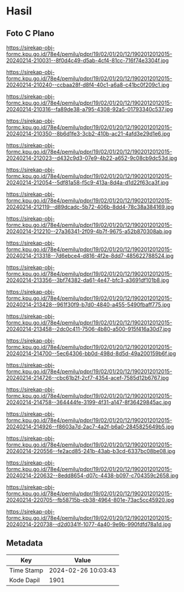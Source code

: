 # Hasil

## Foto C Plano

https://sirekap-obj-formc.kpu.go.id/78e4/pemilu/pdpr/19/02/01/20/12/1902012012015-20240214-210031--8f0d4c49-d5ab-4cf4-81cc-716f74e3304f.jpg

https://sirekap-obj-formc.kpu.go.id/78e4/pemilu/pdpr/19/02/01/20/12/1902012012015-20240214-210240--ccbaa28f-d8f4-40c1-a6a8-c41bc0f209c1.jpg

https://sirekap-obj-formc.kpu.go.id/78e4/pemilu/pdpr/19/02/01/20/12/1902012012015-20240214-210316--fa89de38-a795-4308-92a5-01793340c537.jpg

https://sirekap-obj-formc.kpu.go.id/78e4/pemilu/pdpr/19/02/01/20/12/1902012012015-20240214-210350--8b6d1fe3-3cb2-410b-ac21-4afd3e29d1e6.jpg

https://sirekap-obj-formc.kpu.go.id/78e4/pemilu/pdpr/19/02/01/20/12/1902012012015-20240214-212023--d432c9d3-07e9-4b22-a652-9c08cb9dc53d.jpg

https://sirekap-obj-formc.kpu.go.id/78e4/pemilu/pdpr/19/02/01/20/12/1902012012015-20240214-212054--5df81a58-f5c9-413a-8d4a-d1d22f63ca3f.jpg

https://sirekap-obj-formc.kpu.go.id/78e4/pemilu/pdpr/19/02/01/20/12/1902012012015-20240214-212119--d89dcadc-5b72-406b-8dd4-78c38a384169.jpg

https://sirekap-obj-formc.kpu.go.id/78e4/pemilu/pdpr/19/02/01/20/12/1902012012015-20240214-212210--27a36341-2f09-4b7f-9675-a52b870308ab.jpg

https://sirekap-obj-formc.kpu.go.id/78e4/pemilu/pdpr/19/02/01/20/12/1902012012015-20240214-213318--7d6ebce4-d816-4f2e-8dd7-485622788524.jpg

https://sirekap-obj-formc.kpu.go.id/78e4/pemilu/pdpr/19/02/01/20/12/1902012012015-20240214-213356--3bf74382-da61-4e47-bfc3-a3691df101b8.jpg

https://sirekap-obj-formc.kpu.go.id/78e4/pemilu/pdpr/19/02/01/20/12/1902012012015-20240214-213428--961f30f9-b7d0-4840-a455-5490fbaff775.jpg

https://sirekap-obj-formc.kpu.go.id/78e4/pemilu/pdpr/19/02/01/20/12/1902012012015-20240214-213458--2dc0c411-7506-4b80-a500-915f416a30d7.jpg

https://sirekap-obj-formc.kpu.go.id/78e4/pemilu/pdpr/19/02/01/20/12/1902012012015-20240214-214700--5ec64306-bb0d-498d-8d5d-49a200159b6f.jpg

https://sirekap-obj-formc.kpu.go.id/78e4/pemilu/pdpr/19/02/01/20/12/1902012012015-20240214-214726--cbc61b2f-2cf7-4354-acef-7585d12b6767.jpg

https://sirekap-obj-formc.kpu.go.id/78e4/pemilu/pdpr/19/02/01/20/12/1902012012015-20240214-214758--364444fe-3199-4f31-a147-8f36429845ac.jpg

https://sirekap-obj-formc.kpu.go.id/78e4/pemilu/pdpr/19/02/01/20/12/1902012012015-20240214-214926--f8603a7d-2ac7-4a2f-b6a0-2845825649b5.jpg

https://sirekap-obj-formc.kpu.go.id/78e4/pemilu/pdpr/19/02/01/20/12/1902012012015-20240214-220556--fe2acd85-241b-43ab-b3cd-6337bc08be08.jpg

https://sirekap-obj-formc.kpu.go.id/78e4/pemilu/pdpr/19/02/01/20/12/1902012012015-20240214-220632--8edd8654-d07c-4438-b097-c704359c2658.jpg

https://sirekap-obj-formc.kpu.go.id/78e4/pemilu/pdpr/19/02/01/20/12/1902012012015-20240214-220705--fb58715b-cb38-4964-801e-73ac5cc45920.jpg

https://sirekap-obj-formc.kpu.go.id/78e4/pemilu/pdpr/19/02/01/20/12/1902012012015-20240214-220738--d2d0341f-1077-4a40-9e9b-990fdfd78a1d.jpg


## Metadata

| Key        | Value               |
| ---------- | ------------------- |
| Time Stamp | 2024-02-26 10:03:43 |
| Kode Dapil | 1901                |



